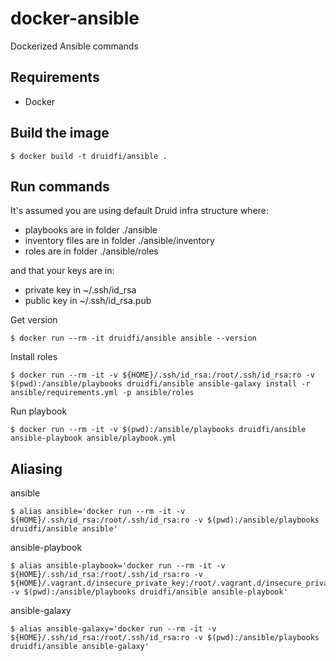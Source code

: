 # docker-ansible

Dockerized Ansible commands

## Requirements

- Docker

## Build the image

```
$ docker build -t druidfi/ansible .
```

## Run commands

It's assumed you are using default Druid infra structure where:

- playbooks are in folder ./ansible
- inventory files are in folder ./ansible/inventory
- roles are in folder ./ansible/roles 

and that your keys are in:

- private key in ~/.ssh/id_rsa
- public key in ~/.ssh/id_rsa.pub

Get version

```
$ docker run --rm -it druidfi/ansible ansible --version
```

Install roles

```
$ docker run --rm -it -v ${HOME}/.ssh/id_rsa:/root/.ssh/id_rsa:ro -v $(pwd):/ansible/playbooks druidfi/ansible ansible-galaxy install -r ansible/requirements.yml -p ansible/roles
```

Run playbook

```
$ docker run --rm -it -v $(pwd):/ansible/playbooks druidfi/ansible ansible-playbook ansible/playbook.yml
```

## Aliasing

ansible

```
$ alias ansible='docker run --rm -it -v ${HOME}/.ssh/id_rsa:/root/.ssh/id_rsa:ro -v $(pwd):/ansible/playbooks druidfi/ansible ansible'
```

ansible-playbook

```
$ alias ansible-playbook='docker run --rm -it -v ${HOME}/.ssh/id_rsa:/root/.ssh/id_rsa:ro -v ${HOME}/.vagrant.d/insecure_private_key:/root/.vagrant.d/insecure_private_key:ro -v $(pwd):/ansible/playbooks druidfi/ansible ansible-playbook'
```

ansible-galaxy

```
$ alias ansible-galaxy='docker run --rm -it -v ${HOME}/.ssh/id_rsa:/root/.ssh/id_rsa:ro -v $(pwd):/ansible/playbooks druidfi/ansible ansible-galaxy'
```
